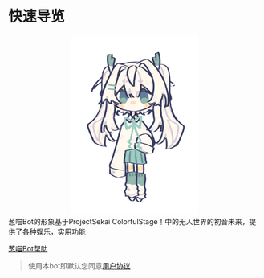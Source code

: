 # 快速导览
<div align="center">
<img src=./_media/congmiao.png width=50%>
</div>
葱喵Bot的形象基于ProjectSekai ColorfulStage！中的无人世界的初音未来，提供了各种娱乐，实用功能<br />

[葱喵Bot帮助](/BotHelp)


> 使用本bot即默认您同意[用户协议](/terms)
